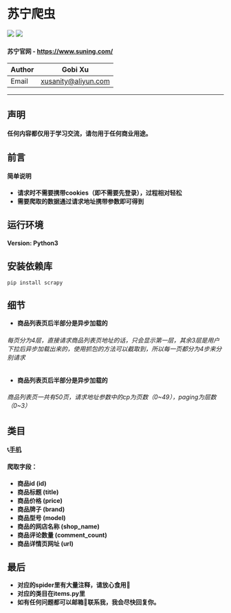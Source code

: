 # 苏宁爬虫
![](https://img.shields.io/badge/Python-3.5.3-green.svg) ![](https://img.shields.io/badge/Scrapy-1.5.1-green.svg)
#### 苏宁官网 - https://www.suning.com/
|Author|Gobi Xu|
|---|---|
|Email|xusanity@aliyun.com|
****
## 声明
#### 任何内容都仅用于学习交流，请勿用于任何商业用途。
## 前言
#### 简单说明
- **请求时不需要携带cookies（即不需要先登录），过程相对轻松**
- **需要爬取的数据通过请求地址携带参数即可得到**
## 运行环境
#### Version: Python3
## 安装依赖库
```
pip install scrapy
```
## 细节
- **商品列表页后半部分是异步加载的**
###### 每页分为4层，直接请求商品列表页地址的话，只会显示第一层，其余3层是用户下拉后异步加载出来的，使用抓包的方法可以截取到，所以每一页都分为4步来分别请求
- **商品列表页后半部分是异步加载的**
###### 商品列表页一共有50页，请求地址参数中的cp为页数（0~49），paging为层数（0~3）
## 类目
#### :telephone_receiver:[手机](https://search.suning.com/%E6%89%8B%E6%9C%BA/)
#### 爬取字段：
- **商品id (id)**
- **商品标题 (title)**
- **商品价格 (price)**
- **商品牌子 (brand)**
- **商品型号 (model)**
- **商品的网店名称 (shop_name)**
- **商品评论数量 (comment_count)**
- **商品详情页网址 (url)**
## 最后
- **对应的spider里有大量注释，请放心食用:meat_on_bone:**
- **对应的类目在items.py里**
- **如有任何问题都可以邮箱:email:联系我，我会尽快回复你。**
